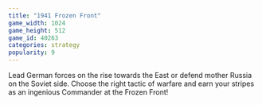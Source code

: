 ```yaml
---
title: "1941 Frozen Front"
game_width: 1024
game_height: 512
game_id: 40263
categories: strategy
popularity: 9
---
```

Lead German forces on the rise towards the East or defend mother Russia on the Soviet side. Choose the right tactic of warfare and earn your stripes as an ingenious Commander at the Frozen Front!
